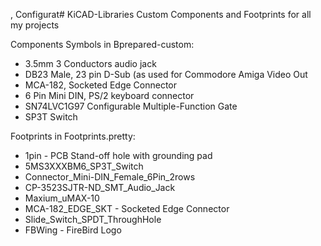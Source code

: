 , Configurat# KiCAD-Libraries
Custom Components and Footprints for all my projects

Components Symbols in Bprepared-custom:
- 3.5mm 3 Conductors audio jack
- DB23 Male, 23 pin D-Sub (as used for Commodore Amiga Video Out
- MCA-182, Socketed Edge Connector
- 6 Pin Mini DIN, PS/2 keyboard connector
- SN74LVC1G97 Configurable Multiple-Function Gate
- SP3T Switch

Footprints in Footprints.pretty:
- 1pin - PCB Stand-off hole with grounding pad
- 5MS3XXXBM6_SP3T_Switch
- Connector_Mini-DIN_Female_6Pin_2rows
- CP-3523SJTR-ND_SMT_Audio_Jack
- Maxium_uMAX-10
- MCA-182_EDGE_SKT - Socketed Edge Connector
- Slide_Switch_SPDT_ThroughHole
- FBWing - FireBird Logo
